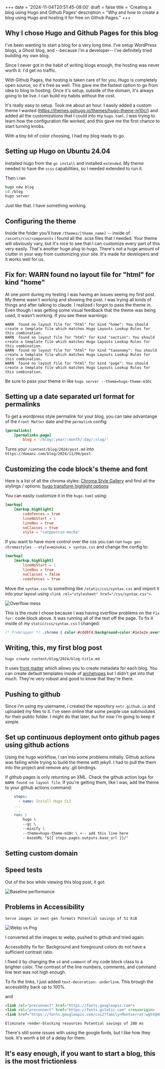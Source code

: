+++
date = '2024-11-04T20:51:45-08:00'
draft = false
title = 'Creating a blog using Hugo and Github Pages'
description = "Why and how to create a blog using Hugo and hosting it for free on Github Pages."
+++

## Why I chose Hugo and Github Pages for this blog

I've been wanting to start a blog for a very long time. I've setup WordPress blogs, a Ghost blog, and --because i'm a developer-- i've definitely tried building my own blog. 

Since I never got in the habit of writing blogs enough, the hosting was never worth it. I'd get no traffic. 

With Github Pages, the hosting is taken care of for you. Hugo is completely open source, so it's free as well. This gave me the fastest option to go from idea to blog to hosting. Once it's setup, outside of the domain, it's always going to be live. I can build my habits without the cost.

It's really easy to setup. Took me about an hour. I easily added a custom theme I wanted (https://themes.gohugo.io/themes/hugo-theme-m10c/) and added all the customizations that I could into my `hugo.toml`. I was trying to learn how the configuration file worked, and this gave me the first chance to start turning knobs. 

With a tiny bit of color choosing, I had my blog ready to go.

## Setting up Hugo on Ubuntu 24.04

Installed hugo from the `go install` and installed `extended`. My theme needed to have the `scss` capabilities, so I needed extended to run it. 

Then i ran 
```bash
hugo new blog
cd /blog
hugo server
```

Just like that. I have something working. 

## Configuring the theme

Inside the folder you'll have `/themes/[theme_name]` -- inside of `/assets/css/components` i found all the .scss files that I needed. Your theme will obviously vary, but it's nice to see that I can customize every part of this very easily. That's another huge plug to hugo. There's not a huge amount of clutter in your way from customizing your site. It's made for developers and it works well for us.

## Fix for: WARN found no layout file for "html" for kind "home"

At one point during my testing I was having an issues seeing my first post. My theme wasn't working and showing the post. I was trying all kinds of things and after talking to claude. I realized i forgot to pass the theme in. Even though i was getting some visual feedback that the theme was being used, it wasn't working. If you see these warnings:

```text
WARN  found no layout file for "html" for kind "home": You should create a template file which matches Hugo Layouts Lookup Rules for this combination.
WARN  found no layout file for "html" for kind "section": You should create a template file which matches Hugo Layouts Lookup Rules for this combination.
WARN  found no layout file for "html" for kind "taxonomy": You should create a template file which matches Hugo Layouts Lookup Rules for this combination.
WARN  found no layout file for "html" for kind "page": You should create a template file which matches Hugo Layouts Lookup Rules for this combination.
```

Be sure to pass your theme in like `hugo server --theme=hugo-theme-m10c`

## Setting up a date separated url format for permalinks

To get a wordpress style permalink for your blog, you can take advantange of the `Front Matter` date and the `permalink` config:

```toml
[permalinks]
    [permalinks.page]
        blog = '/blog/:year/:month/:day/:slug/'
```

Turns your `/content/blog/2024/post.md` into `https://domani.com/blog/2024/11/04/post`

## Customizing the code block's theme and font

Here is a list of all the chroma styles: [Chroma Style Gallery](https://xyproto.github.io/splash/docs/)  and find all the stylings / options: [hugo transform highlight options](https://gohugo.io/functions/transform/highlight/#options)

You can easily customize it in the `hugo.toml` using:

```toml
[markup]
    [markup.highlight]
        codeFences = true
        lineNoStart = 1
        lineNos = true
        noClasses = true
        style = "catppuccin-mocha"
```

If you want to have more control over the css you can run `hugo gen chromastyles --style=monokai > syntax.css` and change the config to:

```toml
[markup]
    [markup.highlight]
        lineNoStart = 1
        lineNos = true
        noClasses = false
        codeFences = true
```

Move the `syntax.css` to something like `/static/css/syntax.css` and import it into your layout using `<link rel="stylesheet" href="/css/syntax.css">`.

![Overflow mess](/images/fix-to-overflow-mess.webp)

This is the route I chose because I was having overflow problems on the `Fix for:` code block above. It was running all of the text off the page. To fix it inside of my `static/css/syntax.css` I changed:

```css
/* PreWrapper */ .chroma { color:#cdd6f4;background-color:#1e1e2e;overflow:auto; }
```

## Writing, this, my first blog post

`hugo create content/blog/2024/blog-title.md`

It uses [front matter](https://gohugo.io/content-management/front-matter/) which allows you to create metadata for each blog. You can create default templates inside of [archetypes](https://gohugo.io/content-management/archetypes/) but I didn't get into that much. They're very robust and good to know that they're there. 

## Pushing to github

Since i'm using my username, i created the repository `netr.github.io` and uploaded my files to it. I've seen online that some people use submodules for their public folder. I might do that later, but for now i'm going to keep it simple. 

## Set up continuous deployment onto github pages using github actions

Using the hugo workflow, I ran into some problems initially. Github actions was failing while trying to build the theme with jekyll. I had to pull the them into the project and remove any .git bindings. 

If github pages is only returning an XML. Check the github action logs for `WARN found no layout file`. If you're getting them, like I was, add the theme to your github actions command:
```yaml
    steps:
      - name: Install Hugo CLI
    ...
    ...
    run: |
        hugo \
        --gc \
        --minify \
        --theme=hugo-theme-m10c \ <-- add this line here
        --baseURL "${{ steps.pages.outputs.base_url }}/"
```

## Setting custom domain

## Speed tests

Out of the box while viewing this blog post, it got:

![Baseline performance](/images/github-pages-performance.webp)

## Problems in Accessibility
 
``` 
Serve images in next-gen formats Potential savings of 51 KiB
```

![Webp vs Png](/images/webp-vs-png-filesize.webp)

I converted all the images to webp, pushed to github and tried again:

Accessibility fix for: Background and foreground colors do not have a sufficient contrast ratio.

I fixed it by changing the `sd` and `comment` of my code block class to a brighter color. The contrast of the line numbers, comments, and command line text was not high enough.

To fix the links, I just added `text-decoration: underline`. This brough the accessbility back up to 100%.

and 

```html
<link rel="preconnect" href="https://fonts.googleapis.com">
<link rel="preconnect" href="https://fonts.gstatic.com" crossorigin>
<link href="https://fonts.googleapis.com/css2?family=Montserrat:wght@400;700&family=JetBrains+Mono:ital,wght@0,100..800;1,100..800&display=swap" rel="stylesheet">
```

```
Eliminate render-blocking resources Potential savings of 280 ms
```

There's still some issues with using the google fonts, but I like how they look. It's worth a bit of a delay for them. 

## It's easy enough, if you want to start a blog, this is the most frictionless